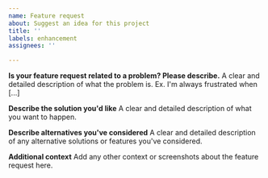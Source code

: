 ```yaml
---
name: Feature request
about: Suggest an idea for this project
title: ''
labels: enhancement
assignees: ''

---
```


**Is your feature request related to a problem? Please describe.**
A clear and detailed description of what the problem is. Ex. I'm always frustrated when [...]

**Describe the solution you'd like**
A clear and detailed description of what you want to happen.

**Describe alternatives you've considered**
A clear and detailed description of any alternative solutions or features you've considered.

**Additional context**
Add any other context or screenshots about the feature request here.